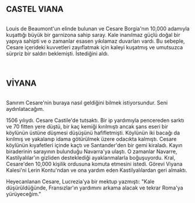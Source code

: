 
&nbsp;
<h2>CASTEL VIANA</h2>
<img src="http://i.imgur.com/7BHZdxI.jpg" alt="" />

Louis de Beaumont'un elinde bulunan ve Cesare Borgia'nın 10,000 adamıyla kuşattığı büyük bir garnizona sahip saray. Kale inanılmaz güçlü doğal bir yapıya sahipti ve o zamanlar esasen yıkılamaz duvarları vardı. Bu sebeple, Cesare içerideki kuvvetleri zayıflatmak için kaleyi kuşatmış ve umutsuzca sürpriz bir saldırı beklemişti. İstediğini aldı.

&nbsp;
<h2>VİYANA</h2>
<img src="http://i.imgur.com/75Z7uRk.jpg" alt="" />

Sanırım Cesare'nin buraya nasıl geldiğini bilmek istiyorsundur. Seni aydınlatacağım.

1506 yılıydı. Cesare Castile'de tutsaktı. Bir ip yardımıyla pencereden sarktı ve 70 fitten yere düştü, bir kaç kemiği kırılmıştı ancak şans eseri bir köylünün üstüne düşmesi düşüşünü hafifletmişti. Köylünün iki bacağı da kırılmış ve yakalanıp idama götürülmek üzere odacıkta kalmıştı. Cesare köylünün kıyafetleri içinde kaçtı ve Santander'den bir gemi kiraladı. Kayın biraderinin sarayının bulunduğu Navarra'ya ulaştı. O zamanlar Navarre, Kastilyalılar'ın gizliden desteklediği ayaklanmalarla boğuşuyordu. Kral, Cesare'den 10,000 kişilik ordusuna komuta etmesini istedi. Görevi Viyana Kalesi'ni Lerin Kontu'ndan ve ona yardım eden Kastilyalılardan geri almaktı.

Heyecanlanan Cesare, Lucrezia'ya bir mektup yazmıştı: "Kale düşürüldüğünde, Fransızlar'ın yardımını arkama alacak ve tekrar Roma'ya yürüyeceğim."

&nbsp;

&nbsp;
